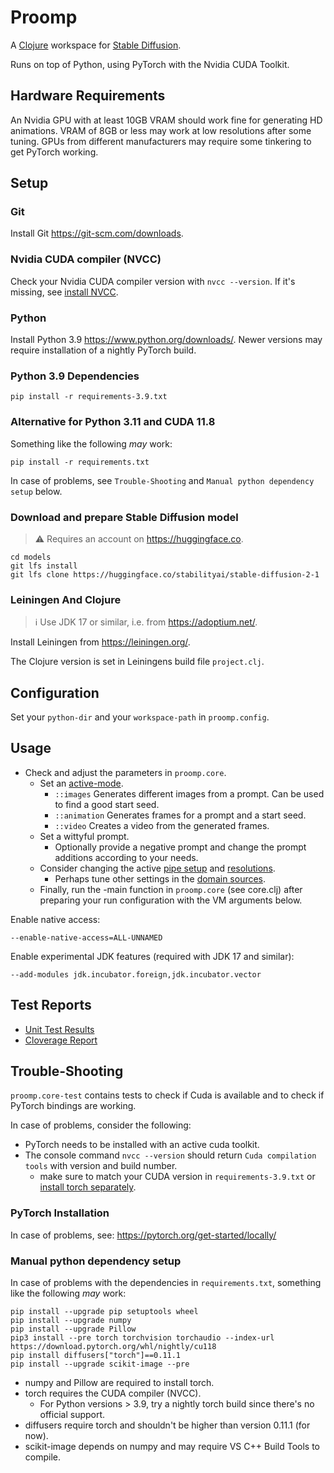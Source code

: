 # Proomp
A [Clojure](https://clojure.org/) workspace for [Stable Diffusion](https://stability.ai/blog/stable-diffusion-public-release).

Runs on top of Python, using PyTorch with the Nvidia CUDA Toolkit.

## Hardware Requirements
An Nvidia GPU with at least 10GB VRAM should work fine for generating HD animations.
VRAM of 8GB or less may work at low resolutions after some tuning.
GPUs from different manufacturers may require some tinkering to get PyTorch working.

## Setup
### Git
Install Git https://git-scm.com/downloads.

### Nvidia CUDA compiler (NVCC)
Check your Nvidia CUDA compiler version with `nvcc --version`.
If it's missing, see [install NVCC](https://docs.nvidia.com/cuda/cuda-compiler-driver-nvcc/).

### Python
Install Python 3.9 https://www.python.org/downloads/.
Newer versions may require installation of a nightly PyTorch build.

### Python 3.9 Dependencies

    pip install -r requirements-3.9.txt

### Alternative for Python 3.11 and CUDA 11.8
Something like the following *may* work:

    pip install -r requirements.txt

In case of problems, see `Trouble-Shooting` and `Manual python dependency setup` below.

### Download and prepare Stable Diffusion model
> &#x26a0;&#xfe0f; Requires an account on https://huggingface.co.

    cd models
    git lfs install
    git lfs clone https://huggingface.co/stabilityai/stable-diffusion-2-1

### Leiningen And Clojure
> &#x2139;  Use JDK 17 or similar, i.e. from https://adoptium.net/.

Install Leiningen from https://leiningen.org/.

The Clojure version is set in Leiningens build file `project.clj`.

## Configuration
Set your `python-dir` and your `workspace-path` in `proomp.config`.

## Usage
* Check and adjust the parameters in `proomp.core`.
  * Set an [active-mode](https://github.com/Tok/proomp/blob/main/src/proomp/core.clj#L11).
      * `::images` Generates different images from a prompt. Can be used to find a good start seed.
      * `::animation` Generates frames for a prompt and a start seed.
      * `::video` Creates a video from the generated frames.
  * Set a wittyful prompt.
    * Optionally provide a negative prompt and change the prompt additions according to your needs.
  * Consider changing the active [pipe setup](https://github.com/Tok/proomp/blob/main/src/proomp/domain/pipe/pipe_setup.clj) and [resolutions](https://github.com/Tok/proomp/blob/main/src/proomp/domain/image/resolution.clj).
    * Perhaps tune other settings in the [domain sources](https://github.com/Tok/proomp/blob/main/src/proomp/domain).
  * Finally, run the -main function in `proomp.core` (see core.clj) after preparing your run configuration with the VM arguments below.

Enable native access:

    --enable-native-access=ALL-UNNAMED

Enable experimental JDK features (required with JDK 17 and similar):

    --add-modules jdk.incubator.foreign,jdk.incubator.vector

## Test Reports
* [Unit Test Results](https://tok.github.io/proomp/test-report)
* [Cloverage Report](https://tok.github.io/proomp/cloverage)

## Trouble-Shooting
`proomp.core-test` contains tests to check if Cuda is available
and to check if PyTorch bindings are working.

In case of problems, consider the following:
- PyTorch needs to be installed with an active cuda toolkit.
- The console command `nvcc --version` should return `Cuda compilation tools` with version and build number.
  - make sure to match your CUDA version in `requirements-3.9.txt` or [install torch separately](https://pytorch.org/get-started/locally/).

### PyTorch Installation

In case of problems, see: https://pytorch.org/get-started/locally/

### Manual python dependency setup
In case of problems with the dependencies in `requirements.txt`,
something like the following *may* work:

    pip install --upgrade pip setuptools wheel
    pip install --upgrade numpy
    pip install --upgrade Pillow
    pip3 install --pre torch torchvision torchaudio --index-url https://download.pytorch.org/whl/nightly/cu118
    pip install diffusers["torch"]==0.11.1
    pip install --upgrade scikit-image --pre

* numpy and Pillow are required to install torch. 
* torch requires the CUDA compiler (NVCC).
  * For Python versions > 3.9, try a nightly torch build since there's no official support.
* diffusers require torch and shouldn't be higher than version 0.11.1 (for now).
* scikit-image depends on numpy and may require VS C++ Build Tools to compile.
